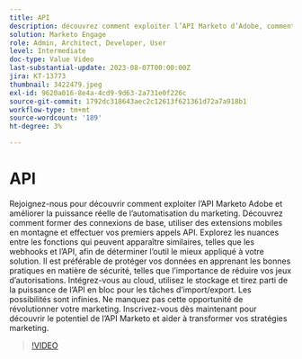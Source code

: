 ```yaml
---
title: API
description: découvrez comment exploiter l’API Marketo d’Adobe, comment former des connexions de base, utiliser des extensions de mouvement de montagne et effectuer vos premiers appels d’API. Découvrez les webhooks par rapport à l’API afin que vous sachiez quel outil est le mieux appliqué dans votre solution. Découvrez les bonnes pratiques en matière de sécurité, y compris la minimisation de vos jeux d’autorisations. Intégrez-vous au cloud, utilisez le stockage et tirez parti de la puissance de l’API en bloc pour les tâches d’import/export.
solution: Marketo Engage
role: Admin, Architect, Developer, User
level: Intermediate
doc-type: Value Video
last-substantial-update: 2023-08-07T00:00:00Z
jira: KT-13773
thumbnail: 3422479.jpeg
exl-id: 9620a016-8e4a-4cd9-9d63-2a731e0f226c
source-git-commit: 1792dc318643aec2c12613f621361d72a7a918b1
workflow-type: tm+mt
source-wordcount: '189'
ht-degree: 3%

---
```


# API

Rejoignez-nous pour découvrir comment exploiter l’API Marketo Adobe et améliorer la puissance réelle de l’automatisation du marketing. Découvrez comment former des connexions de base, utiliser des extensions mobiles en montagne et effectuer vos premiers appels API. Explorez les nuances entre les fonctions qui peuvent apparaître similaires, telles que les webhooks et l’API, afin de déterminer l’outil le mieux appliqué à votre solution. Il est préférable de protéger vos données en apprenant les bonnes pratiques en matière de sécurité, telles que l’importance de réduire vos jeux d’autorisations. Intégrez-vous au cloud, utilisez le stockage et tirez parti de la puissance de l’API en bloc pour les tâches d’import/export. Les possibilités sont infinies. Ne manquez pas cette opportunité de révolutionner votre marketing. Inscrivez-vous dès maintenant pour découvrir le potentiel de l’API Marketo et aider à transformer vos stratégies marketing.

>[!VIDEO](https://video.tv.adobe.com/v/3422479/?learn=on)
